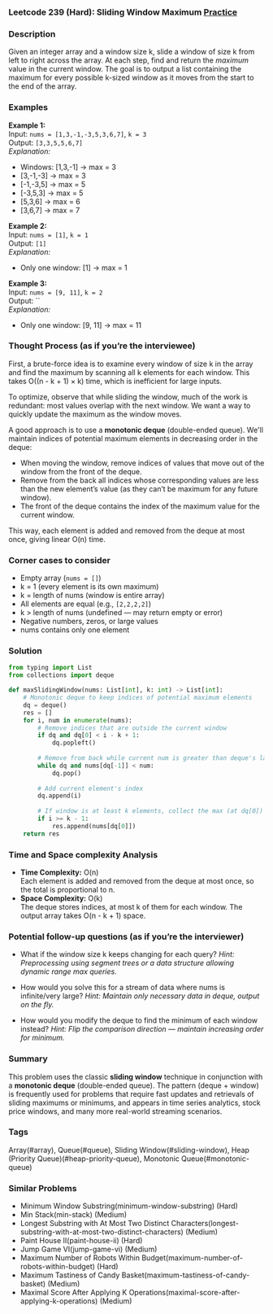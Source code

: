 ### Leetcode 239 (Hard): Sliding Window Maximum [Practice](https://leetcode.com/problems/sliding-window-maximum)

### Description  
Given an integer array and a window size k, slide a window of size k from left to right across the array. At each step, find and return the *maximum* value in the current window. The goal is to output a list containing the maximum for every possible k-sized window as it moves from the start to the end of the array.

### Examples  

**Example 1:**  
Input: `nums = [1,3,-1,-3,5,3,6,7]`, `k = 3`  
Output: `[3,3,5,5,6,7]`  
*Explanation:*
- Windows: [1,3,-1] → max = 3  
- [3,-1,-3] → max = 3  
- [-1,-3,5] → max = 5  
- [-3,5,3] → max = 5  
- [5,3,6] → max = 6  
- [3,6,7] → max = 7  

**Example 2:**  
Input: `nums = [1]`, `k = 1`  
Output: `[1]`  
*Explanation:*
- Only one window: [1] → max = 1  

**Example 3:**  
Input: `nums = [9, 11]`, `k = 2`  
Output: ``  
*Explanation:*
- Only one window: [9, 11] → max = 11  

### Thought Process (as if you’re the interviewee)  
First, a brute-force idea is to examine every window of size k in the array and find the maximum by scanning all k elements for each window. This takes O((n - k + 1) × k) time, which is inefficient for large inputs.

To optimize, observe that while sliding the window, much of the work is redundant: most values overlap with the next window. We want a way to quickly update the maximum as the window moves.

A good approach is to use a **monotonic deque** (double-ended queue). We'll maintain indices of potential maximum elements in decreasing order in the deque:
- When moving the window, remove indices of values that move out of the window from the front of the deque.
- Remove from the back all indices whose corresponding values are less than the new element’s value (as they can’t be maximum for any future window).
- The front of the deque contains the index of the maximum value for the current window.

This way, each element is added and removed from the deque at most once, giving linear O(n) time.

### Corner cases to consider  
- Empty array (`nums = []`)
- k = 1 (every element is its own maximum)
- k = length of nums (window is entire array)
- All elements are equal (e.g., `[2,2,2,2]`)
- k > length of nums (undefined — may return empty or error)
- Negative numbers, zeros, or large values
- nums contains only one element

### Solution

```python
from typing import List
from collections import deque

def maxSlidingWindow(nums: List[int], k: int) -> List[int]:
    # Monotonic deque to keep indices of potential maximum elements
    dq = deque()
    res = []
    for i, num in enumerate(nums):
        # Remove indices that are outside the current window
        if dq and dq[0] < i - k + 1:
            dq.popleft()
        
        # Remove from back while current num is greater than deque's last index value
        while dq and nums[dq[-1]] < num:
            dq.pop()
        
        # Add current element's index
        dq.append(i)
        
        # If window is at least k elements, collect the max (at dq[0])
        if i >= k - 1:
            res.append(nums[dq[0]])
    return res
```

### Time and Space complexity Analysis  

- **Time Complexity:** O(n)  
  Each element is added and removed from the deque at most once, so the total is proportional to n.
- **Space Complexity:** O(k)  
  The deque stores indices, at most k of them for each window. The output array takes O(n - k + 1) space.

### Potential follow-up questions (as if you’re the interviewer)  

- What if the window size k keeps changing for each query?
  *Hint: Preprocessing using segment trees or a data structure allowing dynamic range max queries.*

- How would you solve this for a stream of data where nums is infinite/very large?
  *Hint: Maintain only necessary data in deque, output on the fly.*

- How would you modify the deque to find the minimum of each window instead?
  *Hint: Flip the comparison direction — maintain increasing order for minimum.*

### Summary  
This problem uses the classic **sliding window** technique in conjunction with a **monotonic deque** (double-ended queue). The pattern (deque + window) is frequently used for problems that require fast updates and retrievals of sliding maximums or minimums, and appears in time series analytics, stock price windows, and many more real-world streaming scenarios.

### Tags
Array(#array), Queue(#queue), Sliding Window(#sliding-window), Heap (Priority Queue)(#heap-priority-queue), Monotonic Queue(#monotonic-queue)

### Similar Problems
- Minimum Window Substring(minimum-window-substring) (Hard)
- Min Stack(min-stack) (Medium)
- Longest Substring with At Most Two Distinct Characters(longest-substring-with-at-most-two-distinct-characters) (Medium)
- Paint House II(paint-house-ii) (Hard)
- Jump Game VI(jump-game-vi) (Medium)
- Maximum Number of Robots Within Budget(maximum-number-of-robots-within-budget) (Hard)
- Maximum Tastiness of Candy Basket(maximum-tastiness-of-candy-basket) (Medium)
- Maximal Score After Applying K Operations(maximal-score-after-applying-k-operations) (Medium)